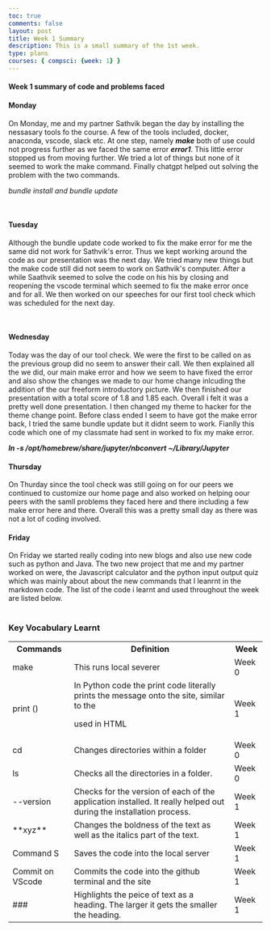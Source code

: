 ```yaml
---
toc: true
comments: false
layout: post
title: Week 1 Summary
description: This is a small summary of the 1st week.
type: plans
courses: { compsci: {week: 1} }
---
```



#### Week 1 summary of code and problems faced


#### Monday
On Monday, me and my partner Sathvik began the day by installing the nessasary tools fo the course. A few of the tools included, docker, anaconda, vscode, slack etc. At one step, namely ***make*** both of use could not progress further as we faced the same error ***error1***. This little error stopped us from moving further. We tried a lot of things but none of it seemed to work the make command. Finally chatgpt helped out solving the problem with the two commands.

*bundle install and bundle update*

<br>

#### Tuesday
Although the bundle update code worked to fix the make error for me the same did not work for Sathvik's error. Thus we kept working around the code as our presentation was the next day. We tried many new things but the make code still did not seem to work on Sathvik's computer. After a while Saathvik seemed to solve the code on his his by closing and reopening the vscode terminal which seemed to fix the make error once and for all. We then worked on our speeches for our first tool check which was scheduled for the next day.

<br>

#### Wednesday
Today was the day of our tool check. We were the first to be called on as the previous group did no seem to answer their call. We then explained all the we did, our main make error and how we seem to have fixed the error and also show the changes we made to our home change inlcuding the addition of the our freeform introductory picture. We then finished our presentation with a total score of 1.8 and 1.85 each. Overall i felt it was a pretty well done presentation. I then changed my theme to hacker for the theme change point. Before class ended I seem to have got the make error back, I tried the same bundle update but it didnt seem to work. Fianlly this code which one of my classmate had sent in worked to fix my make error.

***ln -s /opt/homebrew/share/jupyter/nbconvert ~/Library/Jupyter***

#### Thursday
On Thurday since the tool check was still going on for our peers we continued to customize our home page and also worked on helping oour peers with the samll problems they faced here and there including a few make error here and there. Overall this was a pretty small day as there was not a lot of coding involved.

#### Friday
On Friday we started really coding into new blogs and also use new code such as python and Java. The two new project that me and my partner worked on were, the Javascript calculator and the python input output quiz which was mainly about about the new commands that I leanrnt in the markdown code. The list of the code i learnt and used throughout the week are listed below.
<br><br>

### Key Vocabulary Learnt

<table>
  <tr>
    <th>Commands</th>
    <th>Definition</th>
    <th>Week </th>
  </tr>
<tr>
    <td>make</td>
    <td>This runs local severer</td>
    <td> Week 0</td>
  </tr>
<tr>
    <td>print ()</td>
    <td>In Python code the print code literally prints the message onto the site, similar to the <p> used in HTML</td>
    <td> Week 1</td>
  </tr>
<tr>
    <td>cd</td>
    <td>Changes directories within a folder</td>
    <td> Week 0</td>
  </tr>
<tr>
    <td>ls</td>
    <td>Checks all the directories in a folder.</td>
    <td> Week 0</td>
  </tr>
<tr>
    <td>--version</td>
    <td>Checks for the version of each of the application installed. It really helped out during the installation process.</td>
    <td> Week 1</td>
  </tr>
<tr>
    <td>**xyz** <link></td>
    <td>Changes the boldness of the text as well as the italics part of the text.</td>
    <td>Week 1</td>
  </tr>
<tr>
    <td>Command S </td>
    <td>Saves the code into the local server</td>
    <td> Week 1</td>
  </tr>
<tr>
    <td>Commit on VScode</td>
    <td>Commits the code into the github terminal and the site</td>
    <td>Week 1</td>
  </tr>
<tr>
    <td>###</td>
    <td>Highlights the peice of text as a heading. The larger it gets the smaller the heading.</td>
    <td>Week 1</td>
 </tr>
 </table>
